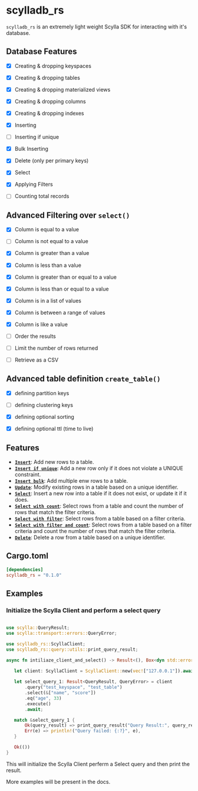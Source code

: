 # scylladb_rs

`scylladb_rs` is an extremely light weight Scylla SDK for interacting with it's database.

## Database Features

- [x] Creating & dropping keyspaces
- [x] Creating & dropping tables
- [x] Creating & dropping materialized views
- [x] Creating & dropping columns
- [x] Creating & dropping indexes
- [x] Inserting
- [ ] Inserting if unique
- [x] Bulk Inserting
- [x] Delete (only per primary keys)
- [x] Select
- [x] Applying Filters
- [ ] Counting total records


## Advanced Filtering over `select()`

- [x] Column is equal to a value
- [ ] Column is not equal to a value
- [x] Column is greater than a value
- [x] Column is less than a value
- [x] Column is greater than or equal to a value
- [x] Column is less than or equal to a value
- [x] Column is in a list of values
- [x] Column is between a range of values
- [x] Column is like a value
- [ ] Order the results
- [ ] Limit the number of rows returned
- [ ] Retrieve as a CSV


## Advanced table definition `create_table()`

- [x] defining partition keys
- [ ] defining clustering keys
- [x] defining optional sorting
- [x] defining optional ttl (time to live)


## Features
- [**`Insert`**](#insert): Add new rows to a table.
- [**`Insert if unique`**](#insert-if-unique): Add a new row only if it does not violate a UNIQUE constraint.
- [**`Insert bulk`**](#insert-if-exists): Add multiple enw rows to a table.
- [**`Update`**](#update): Modify existing rows in a table based on a unique identifier.
- [**`Select`**](#select): Insert a new row into a table if it does not exist, or update it if it does.
- [**`Select with count`**](#select-with-count): Select rows from a table and count the number of rows that match the filter criteria.
- [**`Select with filter`**](#select-with-filter): Select rows from a table based on a filter criteria.
- [**`Select with filter and count`**](#selecting-with-filter-and-count): Select rows from a table based on a filter criteria and count the number of rows that match the filter criteria.
- [**`Delete`**](#delete): Delete a row from a table based on a unique identifier.

## Cargo.toml
```toml
[dependencies]
scylladb_rs = "0.1.0"
```
## Examples

### Initialize the Scylla Client and perform a select query
 ```rust

use scylla::QueryResult;
use scylla::transport::errors::QueryError;

use scylladb_rs::ScyllaClient;
use scylladb_rs::query::utils::print_query_result;

async fn intiliaze_client_and_select() -> Result<(), Box<dyn std::error::Error + Send + Sync>> {
    
    let client: ScyllaClient = ScyllaClient::new(vec!["127.0.0.1"]).await?;

    let select_query_1: Result<QueryResult, QueryError> = client
        .query("test_keyspace", "test_table")
        .select(&["name", "score"])
        .eq("age", 33)
        .execute()
        .await;

    match &select_query_1 {
        Ok(query_result) => print_query_result("Query Result:", query_result),
        Err(e) => println!("Query failed: {:?}", e),
    }

    Ok(())
}
```
This will initialize the Scylla Client perferm a Select query and then print the result.

More examples will be present in the docs.